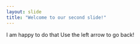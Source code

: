 ```yaml
---
layout: slide
title: "Welcome to our second slide!"
---
```

I am happy to do that
Use the left arrow to go back!